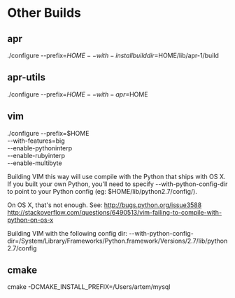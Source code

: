 Other Builds
============

apr
---
./configure --prefix=$HOME --with-installbuilddir=$HOME/lib/apr-1/build

apr-utils
---------
./configure --prefix=$HOME --with-apr=$HOME

vim
---
./configure --prefix=$HOME \
            --with-features=big \
            --enable-pythoninterp \
            --enable-rubyinterp \
            --enable-multibyte

Building VIM this way will use compile with the Python that ships with OS X. If
you built your own Python, you'll need to specify --with-python-config-dir to 
point to your Python config (eg: $HOME/lib/python2.7/config/).

On OS X, that's not enough. See: 
http://bugs.python.org/issue3588
http://stackoverflow.com/questions/6490513/vim-failing-to-compile-with-python-on-os-x

Building VIM with the following config dir:
--with-python-config-dir=/System/Library/Frameworks/Python.framework/Versions/2.7/lib/python2.7/config

cmake
-----
cmake -DCMAKE_INSTALL_PREFIX=/Users/artem/mysql
